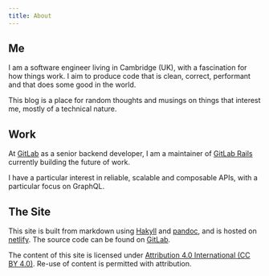 ```yaml
---
title: About
---
```


Me
-------

I am a software engineer living in Cambridge (UK), with a fascination for
how things work. I aim to produce code that is clean, correct, performant and
that does some good in the world.

This blog is a place for random thoughts and musings on things that interest
me, mostly of a technical nature.

Work
----------

At [GitLab](https://gitlab.com) as a senior backend developer, I am a
maintainer of [GitLab Rails](https://gitlab.com/gitlab-org/gitlab) currently
building the future of work.

I have a particular interest in reliable, scalable and composable APIs, with
a particular focus on GraphQL.

The Site
----------

This site is built from markdown using [Hakyll](http://jaspervdj.be/hakyll) and [pandoc](https://pandoc.org), and is hosted on
[netlify](https://www.netlify.com/). The source code can be found on
[GitLab](https://gitlab.com/alexkalderimis/tech-posts).

The content of this site is licensed under [Attribution 4.0 International (CC BY 4.0)](https://creativecommons.org/licenses/by/4.0/).
Re-use of content is permitted with attribution.
